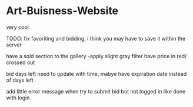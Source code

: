 # Art-Buisness-Website
very cool

TODO:
fix favoriting and bidding, i think you may have to save it within the server

have a sold section to the gallery
-apply slight gray filter
have price in red/ crossed out

bid days left need to update with time, mabye have expiration date instead of days left 

add little error message when try to submit bid but not logged in like done with login

